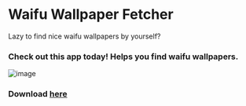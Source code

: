 # Waifu Wallpaper Fetcher

Lazy to find nice waifu wallpapers by yourself?

### Check out this app today! Helps you find waifu wallpapers.

![image](https://github.com/Wind-Explorer/fresh-waifu-wallpapers/assets/66894537/8e44779b-7b85-43cd-814b-55463d6c94a8)

### Download [here](https://github.com/Wind-Explorer/fresh-waifu-wallpapers/releases/latest)
